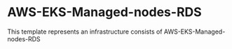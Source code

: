 # AWS-EKS-Managed-nodes-RDS

This template represents an infrastructure consists of AWS-EKS-Managed-nodes-RDS


